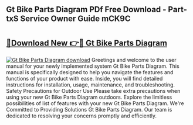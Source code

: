 ## Gt Bike Parts Diagram PDf Free Download - Part-txS Service Owner Guide mCK9C

# <h2><a href="http://dfrz4l.blite.top/?on=Gt+Bike+Parts+Diagram">🔗Download New 👉🔴 Gt Bike Parts Diagram</a></h2>

[![Gt Bike Parts Diagram download](https://i.imgur.com/lujVjoI.png)](http://dfrz4l.blite.top/?on=Gt+Bike+Parts+Diagram)
Greetings and welcome to the user manual for your newly implemented system Gt Bike Parts Diagram. This manual is specifically designed to help you navigate the features and functions of your product with ease. Inside, you will find detailed instructions for installation, usage, maintenance, and troubleshooting. Safety Precautions for Outdoor Use Please take extra precautions when using your new Gt Bike Parts Diagram outdoors. Explore the limitless possibilities of list of features with your new Gt Bike Parts Diagram. We're Committed to Providing Solutions Gt Bike Parts Diagram. Our team is dedicated to resolving your concerns promptly and efficiently.
